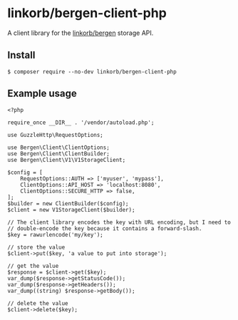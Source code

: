 # linkorb/bergen-client-php

A client library for the [linkorb/bergen][] storage API.

## Install

    $ composer require --no-dev linkorb/bergen-client-php

## Example usage

    <?php

    require_once __DIR__ . '/vendor/autoload.php';

    use GuzzleHttp\RequestOptions;

    use Bergen\Client\ClientOptions;
    use Bergen\Client\ClientBuilder;
    use Bergen\Client\V1\V1StorageClient;

    $config = [
        RequestOptions::AUTH => ['myuser', 'mypass'],
        ClientOptions::API_HOST => 'localhost:8080',
        ClientOptions::SECURE_HTTP => false,
    ];
    $builder = new ClientBuilder($config);
    $client = new V1StorageClient($builder);

    // The client library encodes the key with URL encoding, but I need to
    // double-encode the key because it contains a forward-slash.
    $key = rawurlencode('my/key');

    // store the value
    $client->put($key, 'a value to put into storage');

    // get the value
    $response = $client->get($key);
    var_dump($response->getStatusCode());
    var_dump($response->getHeaders());
    var_dump((string) $response->getBody());

    // delete the value
    $client->delete($key);


[linkorb/bergen]: <https://github.com/linkorb/bergen> "linkorb/bergen at GitHub"
